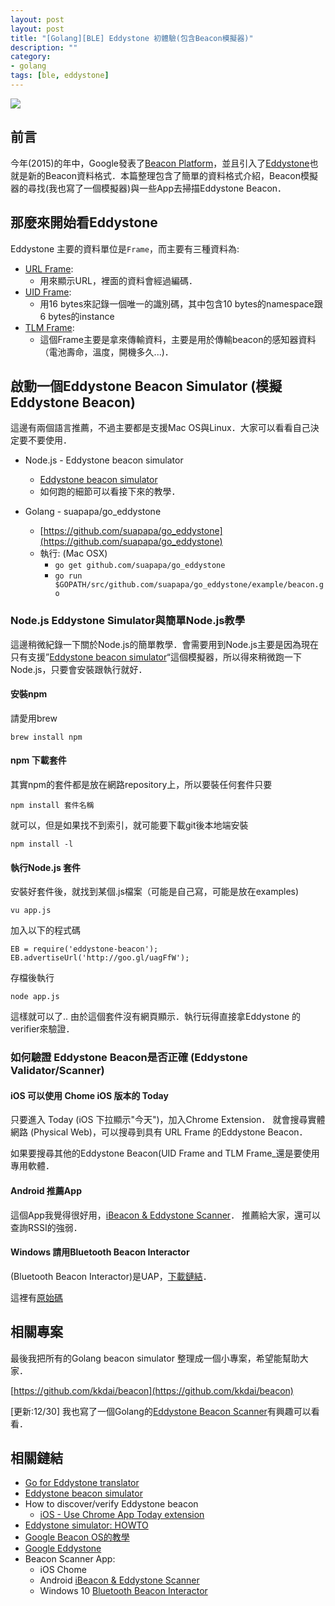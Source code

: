 ```yaml
---
layout: post
layout: post
title: "[Golang][BLE] Eddystone 初體驗(包含Beacon模擬器)"
description: ""
category: 
- golang
tags: [ble, eddystone]
---
```


![](https://lh3.googleusercontent.com/gcEhJFg9o3geDddamHn-HQthPyaYhyyWxAC7nY2E6LI-bBCkHeLsPqB7ZpebwAFXsDvlx9V66Jqw98YlTy6DxeE4soDA7Q=s888)

## 前言

今年(2015)的年中，Google發表了[Beacon Platform](https://developers.google.com/beacons/)，並且引入了[Eddystone](https://github.com/google/eddystone)也就是新的Beacon資料格式．本篇整理包含了簡單的資料格式介紹，Beacon模擬器的尋找(我也寫了一個模擬器)與一些App去掃描Eddystone Beacon．


## 那麼來開始看Eddystone

Eddystone 主要的資料單位是`Frame`，而主要有三種資料為:

- [URL Frame](https://github.com/google/eddystone/tree/master/eddystone-url):
	- 用來顯示URL，裡面的資料會經過編碼．
- [UID Frame](https://github.com/google/eddystone/tree/master/eddystone-uid):
	- 用16 bytes來記錄一個唯一的識別碼，其中包含10 bytes的namespace跟6 bytes的instance
- [TLM Frame](https://github.com/google/eddystone/tree/master/eddystone-tlm):
	- 這個Frame主要是拿來傳輸資料，主要是用於傳輸beacon的感知器資料（電池壽命，溫度，開機多久...)．


## 啟動一個Eddystone Beacon Simulator (模擬Eddystone Beacon) 

這邊有兩個語言推薦，不過主要都是支援Mac OS與Linux．大家可以看看自己決定要不要使用．

- Node.js - Eddystone beacon simulator
	- [Eddystone beacon simulator](https://github.com/don/node-eddystone-beacon)
	- 如何跑的細節可以看接下來的教學．

- Golang - suapapa/go_eddystone
	- [https://github.com/suapapa/go_eddystone](https://github.com/suapapa/go_eddystone)
	- 執行: (Mac OSX)
		- `go get github.com/suapapa/go_eddystone`
		- `go run $GOPATH/src/github.com/suapapa/go_eddystone/example/beacon.go`

### Node.js Eddystone Simulator與簡單Node.js教學

這邊稍微紀錄一下關於Node.js的簡單教學．會需要用到Node.js主要是因為現在只有支援”[Eddystone beacon simulator](https://github.com/don/node-eddystone-beacon)“這個模擬器，所以得來稍微跑一下Node.js，只要會安裝跟執行就好．

#### 安裝npm

請愛用brew

```
brew install npm
```


#### npm 下載套件

其實npm的套件都是放在網路repository上，所以要裝任何套件只要

	npm install 套件名稱

就可以，但是如果找不到索引，就可能要下載git後本地端安裝

	npm install -l

####	執行Node.js 套件

安裝好套件後，就找到某個.js檔案（可能是自己寫，可能是放在examples)

```
vu app.js
```
加入以下的程式碼

```
EB = require('eddystone-beacon');
EB.advertiseUrl('http://goo.gl/uagFfW');
```

存檔後執行

```
node app.js
```

這樣就可以了..		由於這個套件沒有網頁顯示．執行玩得直接拿Eddystone 的verifier來驗證．

###  如何驗證 Eddystone Beacon是否正確 (Eddystone Validator/Scanner)

#### iOS 可以使用 Chome iOS 版本的 Today

只要進入 Today (iOS 下拉顯示"今天")，加入Chrome Extension． 就會搜尋實體網路 (Physical Web)，可以搜尋到具有 URL Frame 的Eddystone Beacon．

如果要搜尋其他的Eddystone Beacon(UID Frame and TLM Frame_還是要使用專用軟體． 

#### Android 推薦App

這個App我覺得很好用，[iBeacon & Eddystone Scanner](https://play.google.com/store/apps/details?id=de.flurp.beaconscanner.app&hl=zh_TW)． 推薦給大家，還可以查詢RSSI的強弱．


#### Windows 請用Bluetooth Beacon Interactor

(Bluetooth Beacon Interactor)是UAP，[下載鏈結](https://www.microsoft.com/zh-tw/store/apps/bluetooth-beacon-interactor/9nblggh1z24k)．

這裡有[原始碼](https://github.com/andijakl/universal-beacon)

## 相關專案

最後我把所有的Golang beacon simulator 整理成一個小專案，希望能幫助大家．

[https://github.com/kkdai/beacon](https://github.com/kkdai/beacon)

[更新:12/30] 我也寫了一個Golang的[Eddystone Beacon Scanner](https://github.com/kkdai/EddystoneScanner)有興趣可以看看． 

## 相關鏈結

- [Go for Eddystone translator](https://github.com/suapapa/go_eddystone)
- [Eddystone beacon simulator](https://github.com/don/node-eddystone-beacon)
- How to discover/verify Eddystone beacon
	- [iOS - Use Chrome App Today extension](https://docs.pushmote.com/docs/how-to-enable-chromes-physical-web-extension-on-the-ios)
- [Eddystone simulator: HOWTO](http://qiita.com/Morikuma_Works/items/b8c22a6e8821e3b29530)
- [Google Beacon OS的教學](https://github.com/google/beacon-platform)
- [Google Eddystone](https://github.com/google/eddystone)
- Beacon Scanner App:
	- iOS Chome
	- Android [iBeacon & Eddystone Scanner](https://play.google.com/store/apps/details?id=de.flurp.beaconscanner.app&hl=zh_TW)
	- Windows 10 [Bluetooth Beacon Interactor](https://www.microsoft.com/zh-tw/store/apps/bluetooth-beacon-interactor/9nblggh1z24k)
